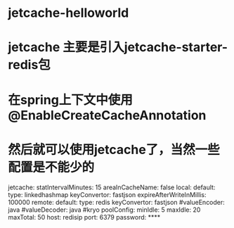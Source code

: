 # jetcache-helloworld
# jetcache 主要是引入jetcache-starter-redis包
# 在spring上下文中使用@EnableCreateCacheAnnotation
# 然后就可以使用jetcache了，当然一些配置是不能少的
jetcache:
  statIntervalMinutes: 15
  areaInCacheName: false
  local:
    default:
      type: linkedhashmap
      keyConvertor: fastjson
      expireAfterWriteInMillis: 100000
  remote:
    default:
      type: redis
      keyConvertor: fastjson
      #valueEncoder: java
      #valueDecoder: java #kryo
      poolConfig:
        minIdle: 5
        maxIdle: 20
        maxTotal: 50
      host: redisip
      port: 6379
      password: ****
